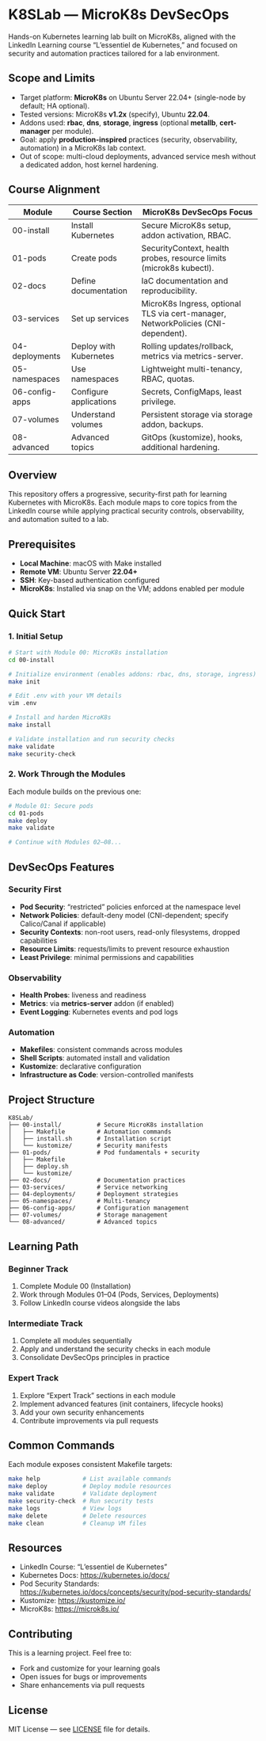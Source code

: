 # K8SLab — MicroK8s DevSecOps

Hands-on Kubernetes learning lab built on MicroK8s, aligned with the LinkedIn Learning course “L’essentiel de Kubernetes,” and focused on security and automation practices tailored for a lab environment.

## Scope and Limits

- Target platform: **MicroK8s** on Ubuntu Server 22.04+ (single-node by default; HA optional).
- Tested versions: MicroK8s **v1.2x** (specify), Ubuntu **22.04**.
- Addons used: **rbac**, **dns**, **storage**, **ingress** (optional **metallb**, **cert-manager** per module).
- Goal: apply **production-inspired** practices (security, observability, automation) in a MicroK8s lab context.
- Out of scope: multi-cloud deployments, advanced service mesh without a dedicated addon, host kernel hardening.

## Course Alignment

| Module | Course Section | MicroK8s DevSecOps Focus |
|--------|----------------|---------------------------|
| 00-install | Install Kubernetes | Secure MicroK8s setup, addon activation, RBAC. |
| 01-pods | Create pods | SecurityContext, health probes, resource limits (microk8s kubectl). |
| 02-docs | Define documentation | IaC documentation and reproducibility. |
| 03-services | Set up services | MicroK8s Ingress, optional TLS via cert-manager, NetworkPolicies (CNI-dependent). |
| 04-deployments | Deploy with Kubernetes | Rolling updates/rollback, metrics via metrics-server. |
| 05-namespaces | Use namespaces | Lightweight multi-tenancy, RBAC, quotas. |
| 06-config-apps | Configure applications | Secrets, ConfigMaps, least privilege. |
| 07-volumes | Understand volumes | Persistent storage via storage addon, backups. |
| 08-advanced | Advanced topics | GitOps (kustomize), hooks, additional hardening.

## Overview

This repository offers a progressive, security-first path for learning Kubernetes with MicroK8s. Each module maps to core topics from the LinkedIn course while applying practical security controls, observability, and automation suited to a lab.

## Prerequisites

- **Local Machine**: macOS with Make installed
- **Remote VM**: Ubuntu Server **22.04+**
- **SSH**: Key-based authentication configured
- **MicroK8s**: Installed via snap on the VM; addons enabled per module

## Quick Start

### 1. Initial Setup

```bash
# Start with Module 00: MicroK8s installation
cd 00-install

# Initialize environment (enables addons: rbac, dns, storage, ingress)
make init

# Edit .env with your VM details
vim .env

# Install and harden MicroK8s
make install

# Validate installation and run security checks
make validate
make security-check
```

### 2. Work Through the Modules

Each module builds on the previous one:

```bash
# Module 01: Secure pods
cd 01-pods
make deploy
make validate

# Continue with Modules 02–08...
```

## DevSecOps Features

### Security First
- **Pod Security**: “restricted” policies enforced at the namespace level
- **Network Policies**: default-deny model (CNI-dependent; specify Calico/Canal if applicable)
- **Security Contexts**: non-root users, read-only filesystems, dropped capabilities
- **Resource Limits**: requests/limits to prevent resource exhaustion
- **Least Privilege**: minimal permissions and capabilities

### Observability
- **Health Probes**: liveness and readiness
- **Metrics**: via **metrics-server** addon (if enabled)
- **Event Logging**: Kubernetes events and pod logs

### Automation
- **Makefiles**: consistent commands across modules
- **Shell Scripts**: automated install and validation
- **Kustomize**: declarative configuration
- **Infrastructure as Code**: version-controlled manifests

## Project Structure

```
K8SLab/
├── 00-install/          # Secure MicroK8s installation
│   ├── Makefile         # Automation commands
│   ├── install.sh       # Installation script
│   └── kustomize/       # Security manifests
├── 01-pods/             # Pod fundamentals + security
│   ├── Makefile
│   ├── deploy.sh
│   └── kustomize/
├── 02-docs/             # Documentation practices
├── 03-services/         # Service networking
├── 04-deployments/      # Deployment strategies
├── 05-namespaces/       # Multi-tenancy
├── 06-config-apps/      # Configuration management
├── 07-volumes/          # Storage management
└── 08-advanced/         # Advanced topics
```

## Learning Path

### Beginner Track
1. Complete Module 00 (Installation)
2. Work through Modules 01–04 (Pods, Services, Deployments)
3. Follow LinkedIn course videos alongside the labs

### Intermediate Track
1. Complete all modules sequentially
2. Apply and understand the security checks in each module
3. Consolidate DevSecOps principles in practice

### Expert Track
1. Explore “Expert Track” sections in each module
2. Implement advanced features (init containers, lifecycle hooks)
3. Add your own security enhancements
4. Contribute improvements via pull requests

## Common Commands

Each module exposes consistent Makefile targets:

```bash
make help            # List available commands
make deploy          # Deploy module resources
make validate        # Validate deployment
make security-check  # Run security tests
make logs            # View logs
make delete          # Delete resources
make clean           # Cleanup VM files
```

## Resources

- LinkedIn Course: “L’essentiel de Kubernetes”
- Kubernetes Docs: https://kubernetes.io/docs/
- Pod Security Standards: https://kubernetes.io/docs/concepts/security/pod-security-standards/
- Kustomize: https://kustomize.io/
- MicroK8s: https://microk8s.io/

## Contributing

This is a learning project. Feel free to:
- Fork and customize for your learning goals
- Open issues for bugs or improvements
- Share enhancements via pull requests

## License

MIT License — see [LICENSE](LICENSE) file for details.